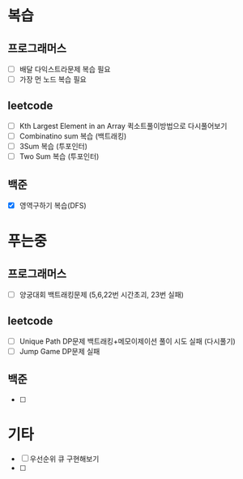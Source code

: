 # 복습

## 프로그래머스

- [ ] 배달 다익스트라문제 복습 필요
- [ ] 가장 먼 노드 복습 필요

## leetcode

- [ ] Kth Largest Element in an Array 퀵소트풀이방법으로 다시풀어보기
- [ ] Combinatino sum 복습 (백트래킹)
- [ ] 3Sum 복습 (투포인터)
- [ ] Two Sum 복습 (투포인터)

## 백준

- [x] 영역구하기 복습(DFS)

# 푸는중

## 프로그래머스

- [ ] 양궁대회 백트래킹문제 (5,6,22번 시간초괴, 23번 실패)

## leetcode

- [ ] Unique Path DP문제 백트래킹+메모이제이션 풀이 시도 실패 (다시풀기)
- [ ] Jump Game DP문제 실패

## 백준

- [ ]

# 기타

- [ ] 우선순위 큐 구현해보기
- [ ]
